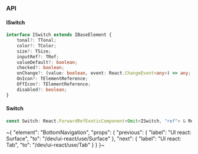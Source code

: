 

### API

#### ISwitch

```ts
interface ISwitch extends IBaseElement {
    tonal?: TTonal;
    color?: TColor;
    size?: TSize;
    inputRef?: TRef;
    valueDefault?: boolean;
    checked?: boolean;
    onChange?: (value: boolean, event: React.ChangeEvent<any>) => any;
    OnIcon?: TElementReference;
    OffIcon?: TElementReference;
    disabled?: boolean;
}
```

#### Switch

```ts
const Switch: React.ForwardRefExoticComponent<Omit<ISwitch, "ref"> & React.RefAttributes<unknown>>;
```


~{
  "element": "BottomNavigation",
  "props": {
    "previous": {
      "label": "UI react: Surface",
      "to": "/dev/ui-react/use/Surface"
    },
    "next": {
      "label": "UI react: Tab",
      "to": "/dev/ui-react/use/Tab"
    }
  }
}~
